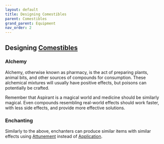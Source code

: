 ```yaml
---
layout: default
title: Designing Comestibles
parent: Comestibles
grand_parent: Equipment
nav_order: 2
---
```

## Designing [Comestibles](Comestibles)
### Alchemy
Alchemy, otherwise known as pharmacy, is the act of preparing plants, animal bits, and other sources of compounds for consumption. These alchemical mixtures will usually have positive effects, but poisons can potentially be crafted.

Remember that Aspirant is a magical world and medicine should be similarly magical. Even compounds resembling real-world effects should work faster, with less side effects, and provide more effective solutions.

### Enchanting
Similarly to the above, enchanters can produce similar items with similar effects using [Attunement](Spirit#Attunement) instead of [Application](Intelligence#Application).